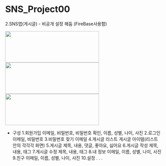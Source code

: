 # SNS_Project00
2.SNS앱(게시글) - 비공개 설정 해둠 (FireBase사용함) 


<img src="https://www.gstatic.com/devrel-devsite/va3a0eb1ff00a004a87e2f93101f27917d794beecfd23556fc6d8627bba2ff3cf/android/images/lockup.svg" width="300" height="100">

<img src="https://www.gstatic.com/devrel-devsite/va3a0eb1ff00a004a87e2f93101f27917d794beecfd23556fc6d8627bba2ff3cf/firebase/images/lockup.png" width="300" height="100">

<img src="https://github.com/bumptech/glide/blob/master/static/glide_logo.png?raw=true" width="300" height="100">

- 구성
 1.회원가입
  이메일, 비밀번호, 비밀번호 확인, 이름, 성별, 나이, 사진
 2.로그인
  이메일, 비밀번호
 3.비밀번호 찾기
  이메일
 4.게시글 리스트
  게시글 아이템(리스트 안의 각각각 화면)
 5.게시글
  제목, 내용, 댓글, 좋아요, 싫어요
 6.게시글 작성
  제목, 내용, 태그
 7.게시글 수정
  제목, 내용, 태그
 8.내 정보
  이메일, 이름, 성별, 나이, 사진
 9.친구
  이메일, 이름, 성별, 나이, 사진
 10.설정
  .
  .
  .
  
